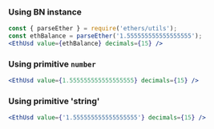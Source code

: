 
### Using BN instance

```jsx
const { parseEther } = require('ethers/utils');
const ethBalance = parseEther('1.555555555555555555');
<EthUsd value={ethBalance} decimals={15} />
```

### Using primitive `number`

```jsx
<EthUsd value={1.555555555555555555} decimals={15} />
```

### Using primitive 'string'

```jsx
<EthUsd value={'1.555555555555555555'} decimals={15} />
```
